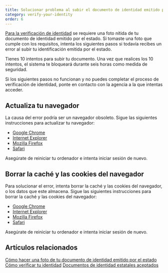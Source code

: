 ```yaml
---
title: Solucionar problema al subir el documento de identidad emitido por el estado
category: verify-your-identity
order: 6
---
```

[Para la verificación de identidad](https://login.gov/es/help/verify-your-identity/how-to-add-images-of-your-state-issued-id/) se requiere una foto nítida de tu documento de identidad emitido por el estado. Si tomaste una foto que cumple con los requisitos, intenta los siguientes pasos si todavía recibes un error al subir tu identificación emitida por el estado.

Tienes 10 intentos para subir tu documento. Una vez que realices los 10 intentos, el sistema te bloqueará durante seis horas como medida de seguridad. 

Si los siguientes pasos no funcionan y no puedes completar el proceso de verificación de identidad, ponte en contacto con la agencia a la que intentas acceder.

## Actualiza tu navegador  

La causa del error podría ser un navegador obsoleto. Sigue las siguientes instrucciones para actualizar tu navegador: 

* [Google Chrome](https://support.google.com/chrome/answer/95414?co=GENIE.Platform%3DDesktop&hl=es)
* [Internet Explorer](https://support.microsoft.com/es-es/windows/descargas-de-internet-explorer-d49e1f0d-571c-9a7b-d97e-be248806ca70)
* [Mozilla Firefox](https://support.mozilla.org/es/kb/actualizar-firefox-la-ultima-version?redirectslug=update-firefox-latest-version)
* [Safari](https://support.apple.com/es-mx/HT204416)

Asegúrate de reiniciar tu ordenador e intenta iniciar sesión de nuevo.

## Borrar la caché y las cookies del navegador 

Para solucionar el error, intenta borrar la caché y las cookies del navegador, o los datos que este almacena. Sigue las siguientes instrucciones para borrar la caché y las cookies del navegador: 

* [Google Chrome](https://support.google.com/accounts/answer/32050?co=GENIE.Platform%3DDesktop&hl=es-419)
* [Internet Explorer](https://support.microsoft.com/es-es/topic/c%C3%B3mo-eliminar-archivos-de-cookies-en-internet-explorer-bca9446f-d873-78de-77ba-d42645fa52fc)
* [Mozilla Firefox](https://support.mozilla.org/es/kb/limpia-la-cache-y-elimina-los-archivos-temporales-)
* [Safari](https://support.apple.com/es-mx/HT201265)

Asegúrate de reiniciar tu ordenador e intenta iniciar sesión de nuevo.

## Artículos relacionados 

[Cómo hacer una foto de tu documento de identidad emitido por el estado](https://login.gov/es/help/verify-your-identity/how-to-add-images-of-your-state-issued-id/)
[Cómo verificar tu identidad](https://login.gov/es/help/verify-your-identity/how-to-verify-your-identity/)
[Documentos de identidad estatales aceptados](https://login.gov/es/help/verify-your-identity/accepted-state-issued-identification/)